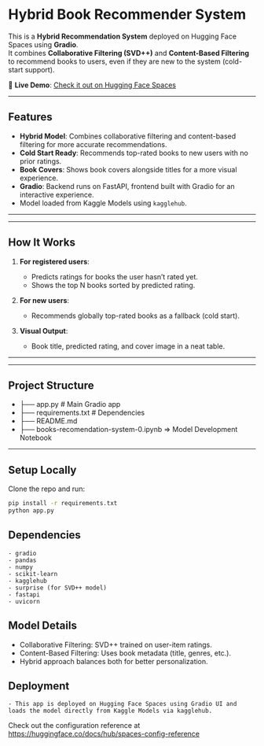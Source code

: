 # Hybrid Book Recommender System

This is a **Hybrid Recommendation System** deployed on Hugging Face Spaces using **Gradio**.  
It combines **Collaborative Filtering (SVD++)** and **Content-Based Filtering** to recommend books to users, even if they are new to the system (cold-start support).  

🔗 **Live Demo**: [Check it out on Hugging Face Spaces](https://huggingface.co/spaces/khalednabawi11/Book-Recommender-System)  

---
## Features

- **Hybrid Model**: Combines collaborative filtering and content-based filtering for more accurate recommendations.  
- **Cold Start Ready**: Recommends top-rated books to new users with no prior ratings.  
- **Book Covers**: Shows book covers alongside titles for a more visual experience.  
- **Gradio**: Backend runs on FastAPI, frontend built with Gradio for an interactive experience.  
- Model loaded from Kaggle Models using `kagglehub`.  
---

---
## How It Works

1. **For registered users**:
   - Predicts ratings for books the user hasn’t rated yet.
   - Shows the top N books sorted by predicted rating.

2. **For new users**:
   - Recommends globally top-rated books as a fallback (cold start).  

3. **Visual Output**:
   - Book title, predicted rating, and cover image in a neat table.

---

---
## Project Structure

- ├── app.py # Main Gradio app
- ├── requirements.txt # Dependencies
- ├── README.md
- ├── books-recomendation-system-0.ipynb => Model Development Notebook
---




## Setup Locally

Clone the repo and run:  

```bash
pip install -r requirements.txt
python app.py
```

##  Dependencies

```
- gradio
- pandas
- numpy
- scikit-learn
- kagglehub
- surprise (for SVD++ model)
- fastapi
- uvicorn
```

## Model Details

- Collaborative Filtering: SVD++ trained on user-item ratings.
- Content-Based Filtering: Uses book metadata (title, genres, etc.).
- Hybrid approach balances both for better personalization.


## Deployment
```
- This app is deployed on Hugging Face Spaces using Gradio UI and loads the model directly from Kaggle Models via kagglehub.
```



Check out the configuration reference at https://huggingface.co/docs/hub/spaces-config-reference
